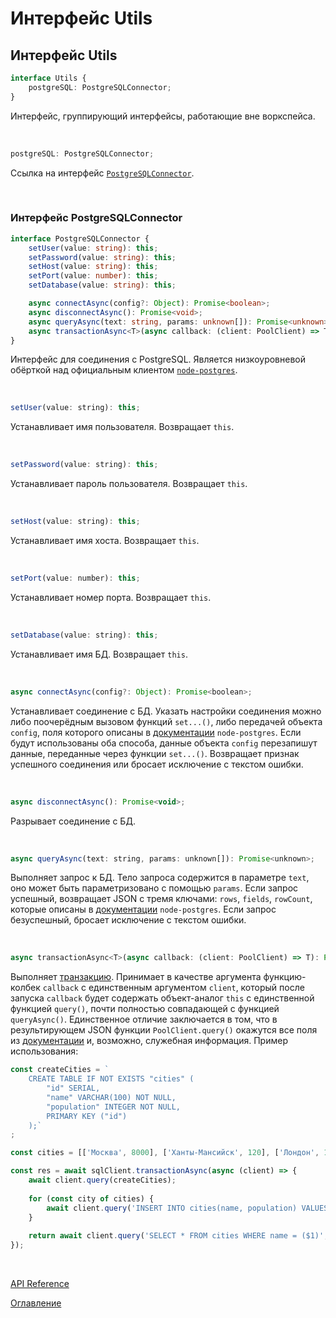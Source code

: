 # Интерфейс Utils

## Интерфейс Utils<a name="utils"></a>
```ts
interface Utils {
	postgreSQL: PostgreSQLConnector;
}
```
Интерфейс, группирующий интерфейсы, работающие вне воркспейса.

&nbsp;

```js
postgreSQL: PostgreSQLConnector;
```
Ссылка на интерфейс [`PostgreSQLConnector`](#postgre-sql-connector).

&nbsp;

### Интерфейс PostgreSQLConnector<a name="postgre-sql-connector"></a>
```ts
interface PostgreSQLConnector {
	setUser(value: string): this;
	setPassword(value: string): this;
	setHost(value: string): this;
	setPort(value: number): this;
	setDatabase(value: string): this;

	async connectAsync(config?: Object): Promise<boolean>;
	async disconnectAsync(): Promise<void>;
	async queryAsync(text: string, params: unknown[]): Promise<unknown>;
	async transactionAsync<T>(async callback: (client: PoolClient) => T): Promise<T | null>;
}
```
Интерфейс для соединения с PostgreSQL. Является низкоуровневой обёрткой над официальным клиентом [`node-postgres`](https://node-postgres.com/).

&nbsp;

```js
setUser(value: string): this;
```
Устанавливает имя пользователя. Возвращает `this`.

&nbsp;

```js
setPassword(value: string): this;
```
Устанавливает пароль пользователя. Возвращает `this`.

&nbsp;

```js
setHost(value: string): this;
```
Устанавливает имя хоста. Возвращает `this`.

&nbsp;

```js
setPort(value: number): this;
```
Устанавливает номер порта. Возвращает `this`.

&nbsp;

```js
setDatabase(value: string): this;
```
Устанавливает имя БД. Возвращает `this`.

&nbsp;

```js
async connectAsync(config?: Object): Promise<boolean>;
```
Устанавливает соединение с БД. Указать настройки соединения можно либо поочерёдным вызовом функций `set...()`, либо передачей объекта `config`, поля которого описаны в [документации](https://node-postgres.com/apis/client) `node-postgres`. Если будут использованы оба способа, данные объекта `config` перезапишут данные, переданные через функции `set...()`. Возвращает признак успешного соединения или бросает исключение с текстом ошибки.

&nbsp;

```js
async disconnectAsync(): Promise<void>;
```
Разрывает соединение с БД.

&nbsp;

```js
async queryAsync(text: string, params: unknown[]): Promise<unknown>;
```
Выполняет запрос к БД. Тело запроса содержится в параметре `text`, оно может быть параметризовано с помощью `params`. Если запрос успешный, возвращает JSON с тремя ключами: `rows`, `fields`, `rowCount`, которые описаны в [документации](https://node-postgres.com/apis/result) `node-postgres`. Если запрос безуспешный, бросает исключение с текстом ошибки.

&nbsp;

```js
async transactionAsync<T>(async callback: (client: PoolClient) => T): Promise<T | null>;
```
Выполняет [транзакцию](https://habr.com/ru/articles/537594/). Принимает в качестве аргумента функцию-колбек `callback` с единственным аргументом `client`, который после запуска `callback` будет содержать объект-аналог `this` с единственной функцией `query()`, почти полностью совпадающей с функцией `queryAsync()`. Единственное отличие заключается в том, что в результирующем JSON функции `PoolClient.query()` окажутся все поля из [документации](https://node-postgres.com/apis/result) и, возможно, служебная информация. Пример использования:

```js
const createCities = `
	CREATE TABLE IF NOT EXISTS "cities" (
		"id" SERIAL,
		"name" VARCHAR(100) NOT NULL,
		"population" INTEGER NOT NULL,
		PRIMARY KEY ("id")
	);`
;

const cities = [['Москва', 8000], ['Ханты-Мансийск', 120], ['Лондон', 10000], ['Выдропужск', 1]];

const res = await sqlClient.transactionAsync(async (client) => {
	await client.query(createCities);
	
	for (const city of cities) {
		await client.query('INSERT INTO cities(name, population) VALUES ($1, $2)', city);
	}
	
	return await client.query('SELECT * FROM cities WHERE name = ($1)', [cities[2][0]]);
});
```

&nbsp;

[API Reference](API.md)

[Оглавление](../README.md)
